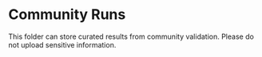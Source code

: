 # Community Runs

This folder can store curated results from community validation. Please do not upload sensitive information.
